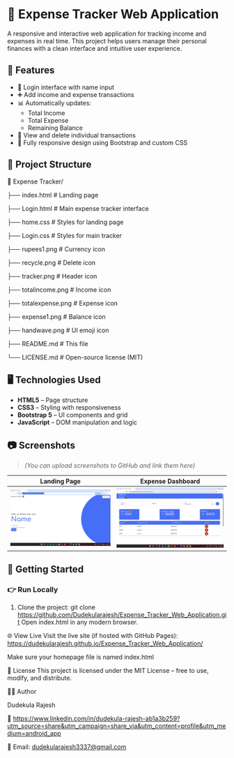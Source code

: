 # 💸 Expense Tracker Web Application 

A responsive and interactive web application for tracking income and expenses in real time. This project helps users manage their personal finances with a clean interface and intuitive user experience.

## 🌟 Features

- 🔐 Login interface with name input
- ➕ Add income and expense transactions
- 📊 Automatically updates:
  - Total Income
  - Total Expense
  - Remaining Balance
- 🧾 View and delete individual transactions
- 📱 Fully responsive design using Bootstrap and custom CSS

## 📂 Project Structure

📁 Expense Tracker/

├── index.html # Landing page

├── Login.html # Main expense tracker interface

├── home.css # Styles for landing page

├── Login.css # Styles for main tracker

├── rupees1.png # Currency icon

├── recycle.png # Delete icon

├── tracker.png # Header icon

├── totalincome.png # Income icon

├── totalexpense.png # Expense icon

├── expense1.png # Balance icon

├── handwave.png # UI emoji icon

├── README.md # This file

└── LICENSE.md # Open-source license (MIT)


## 🖥️ Technologies Used

- **HTML5** – Page structure
- **CSS3** – Styling with responsiveness
- **Bootstrap 5** – UI components and grid
- **JavaScript** – DOM manipulation and logic

## 📷 Screenshots

> *(You can upload screenshots to GitHub and link them here)*

| Landing Page | Expense Dashboard |
|--------------|-------------------|
| ![My Home page](./homepage.png) | ![My Login Page](./loginpage.png) |

## 🚀 Getting Started

### 👉 Run Locally

1. Clone the project:
   git clone https://github.com/Dudekularajesh/Expense_Tracker_Web_Application.git
Open index.html in any modern browser.

🌐 View Live
Visit the live site (if hosted with GitHub Pages):
https://dudekularajesh.github.io/Expense_Tracker_Web_Application/

Make sure your homepage file is named index.html

📄 License
This project is licensed under the MIT License – free to use, modify, and distribute.

🙋‍♂️ Author

Dudekula Rajesh

🔗 https://www.linkedin.com/in/dudekula-rajesh-ab1a3b259?utm_source=share&utm_campaign=share_via&utm_content=profile&utm_medium=android_app 

📧 Email: dudekularajesh3337@gmail.com
